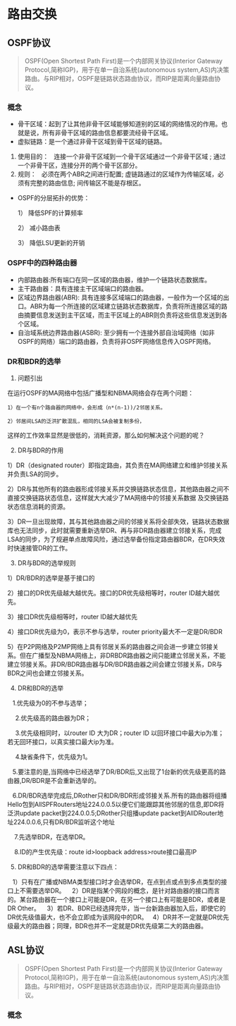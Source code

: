 # 路由交换

## OSPF协议

> OSPF(Open Shortest Path First)是一个内部网关协议(Interior Gateway Protocol,简称IGP)，用于在单一自治系统(autonomous system,AS)内决策路由。与RIP相对，OSPF是链路状态路由协议，而RIP是距离向量路由协议。

### 概念
+ 骨干区域：起到了让其他非骨干区域能够知道别的区域的网络情况的作用。也就是说，所有非骨干区域的路由信息都要流经骨干区域。  
+ 虚拟链路：是一个通过非骨干区域到骨干区域的链路。  
1. 使用目的：  
连接一个非骨干区域到一个骨干区域通过一个非骨干区域 ;
通过一个非骨干区，连接分开的两个骨干区部分。
2. 规则：  
必须在两个ABR之间进行配置;
虚链路通过的区域作为传输区域，必须有完整的路由信息;
间传输区不能是存根区。

+ OSPF的分层拓扑的优势：


    1） 降低SPF的计算频率 
	
    2） 减小路由表 
	
    3） 降低LSU更新的开销
	

### OSPF中的四种路由器

+ 内部路由器:所有端口在同一区域的路由器，维护一个链路状态数据库。
+ 主干路由器：具有连接主干区域端口的路由器。
+ 区域边界路由器(ABR): 具有连接多区域端口的路由器，一般作为一个区域的出口。ABR为每一个所连接的区域建立链路状态数据库，负责将所连接区域的路由摘要信息发送到主干区域，而主干区域上的ABR则负责将这些信息发送到各个区域。
+ 自治域系统边界路由器(ASBR): 至少拥有一个连接外部自治域网络（如非OSPF的网络）端口的路由器，负责将非OSPF网络信息传入OSPF网络。

### DR和BDR的选举

1. 问题引出

 在运行OSPF的MA网络中包括广播型和NBMA网络会存在两个问题：

    1）在一个有n个路由器的网络中，会形成（n*(n-1))/2邻居关系。

    2）邻居间LSA的泛洪扩散混乱，相同的LSA会被复制多份，

这样的工作效率显然是很低的，消耗资源，那么如何解决这个问题的呢？

2. DR与BDR的作用

1）DR（designated router）即指定路由，其负责在MA网络建立和维护邻接关系并负责LSA的同步。

2）DR与其他所有的路由器形成邻接关系并交换链路状态信息，其他路由器之间不直接交换链路状态信息，这样就大大减少了MA网络中的邻接关系数据 及交换链路状态信息消耗的资源。

3）DR一旦出现故障，其与其他路由器之间的邻接关系将全部失效，链路状态数据库也无法同步，此时就需要重新选举DR、再与非DR路由器建立邻接关系，完成LSA的同步，为了规避单点故障风险，通过选举备份指定路由器BDR，在DR失效时快速接管DR的工作。

3. DR与BDR的选举规则

1）DR/BDR的选举是基于接口的

2）接口的DR优先级越大越优先。接口的DR优先级相等时，router ID越大越优先。

3）接口DR优先级相等时，router ID越大越优先

4）接口DR优先级为0，表示不参与选举，router priority最大不一定是DR/BDR

5）在P2P网络及P2MP网络上具有邻居关系的路由器之间会进一步建立邻接关系。但在广播型及NBMA网络上，非DRBDR路由器之间只能建立邻居关系，不能建立邻接关系。非DR/BDR路由器与DR/BDR路由器之间会建立邻接关系，DR与BDR之间也会建立邻接关系。

4. DR和BDR的选举

   1.优先级为0的不参与选举；

　 2.优先级高的路由器为DR；

　 3.优先级相同时，以router ID 大为DR；router ID 以回环接口中最大ip为准；若无回环接口，以真实接口最大ip为准。

　 4.缺省条件下，优先级为1。

   5.要注意的是,当网络中已经选举了DR/BDR后,又出现了1台新的优先级更高的路由器,DR/BDR是不会重新选举的。

   6.DR/BDR选举完成后,DRother只和DR/BDR形成邻接关系.所有的路由器将组播Hello包到AllSPFRouters地址224.0.0.5以便它们能跟踪其他邻居的信息,即DR将泛洪update packet到224.0.0.5;DRother只组播update packet到AllDRouter地址224.0.0.6,只有DR/BDR监听这个地址

    7.先选举BDR，在选举DR。

    8.ID的产生优先级：route id>loopback address>route接口最高IP

5. DR和BDR的选举需要注意以下四点：

   1）只有在广播或NBMA类型接口时才会选举DR，在点到点或点到多点类型的接口上不需要选举DR。
   2）DR是指某个网段的概念，是针对路由器的接口而言的。某台路由器在一个接口上可能是DR，在另一个接口上有可能是BDR，或者是DR Other。
   3）若DR、BDR已经选择完毕，当一台新路由器加入后，即使它的DR优先级值最大，也不会立即成为该网段中的DR。
   4）DR并不一定就是DR优先级最大的路由器；同理，BDR也并不一定就是DR优先级第二大的路由器。


## ASL协议

> OSPF(Open Shortest Path First)是一个内部网关协议(Interior Gateway Protocol,简称IGP)，用于在单一自治系统(autonomous system,AS)内决策路由。与RIP相对，OSPF是链路状态路由协议，而RIP是距离向量路由协议。

### 概念